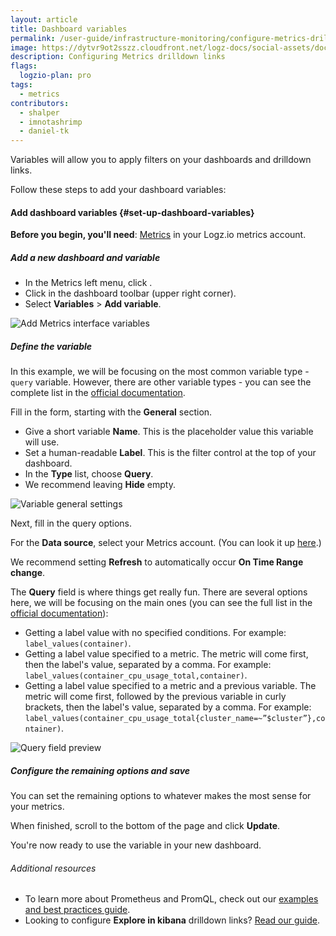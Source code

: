 ```yaml
---
layout: article
title: Dashboard variables
permalink: /user-guide/infrastructure-monitoring/configure-metrics-drilldown-links.html
image: https://dytvr9ot2sszz.cloudfront.net/logz-docs/social-assets/docs-social.jpg
description: Configuring Metrics drilldown links
flags:
  logzio-plan: pro
tags:
  - metrics
contributors:
  - shalper
  - imnotashrimp
  - daniel-tk
---
```


Variables will allow you to apply filters on your dashboards and drilldown links.

Follow these steps to add your dashboard variables: 

#### Add dashboard variables {#set-up-dashboard-variables}

**Before you begin, you'll need**:
[Metrics](https://app.logz.io/#/dashboard/metrics/) in your Logz.io metrics account.

<div class="tasklist">

##### Add a new dashboard and variable

* In the Metrics left menu, click <i class="fas fa-plus"></i>.
* Click <i class="fas fa-cog"></i> in the dashboard toolbar (upper right corner).
* Select **Variables** > **Add variable**.

![Add Metrics interface variables](https://dytvr9ot2sszz.cloudfront.net/logz-docs/grafana/metrics-variables.png)

##### Define the variable

In this example, we will be focusing on the most common variable type - `query` variable. However, there are other variable types - you can see the complete list in the [official documentation](https://grafana.com/docs/grafana/latest/variables/variable-types/).


Fill in the form, starting with the **General** section.

* Give a short variable **Name**. This is the placeholder value this variable will use.
* Set a human-readable **Label**. This is the filter control at the top of your dashboard.
* In the **Type** list, choose **Query**.
* We recommend leaving **Hide** empty.

![Variable general settings](https://dytvr9ot2sszz.cloudfront.net/logz-docs/grafana/variables-edit-containername.png)


Next, fill in the query options.

For the **Data source**, select your Metrics account. (You can look it up [here](https://app.logz.io/#/dashboard/settings/manage-accounts).)

We recommend setting **Refresh** to automatically occur **On Time Range change**.

The **Query** field is where things get really fun. There are several options here, we will be focusing on the main ones (you can see the full list in the [official documentation](https://grafana.com/docs/grafana/latest/datasources/prometheus/#query-variable)):

* Getting a label value with no specified conditions. For example: `label_values(container)`.
* Getting a label value specified to a metric. The metric will come first, then the label's value, separated by a comma. For example: `label_values(container_cpu_usage_total,container)`.
* Getting a label value specified to a metric and a previous variable. The metric will come first, followed by the previous variable in curly brackets, then the label's value, separated by a comma. For example: `label_values(container_cpu_usage_total{cluster_name=~”$cluster”},container)`.

![Query field preview](https://dytvr9ot2sszz.cloudfront.net/logz-docs/grafana/metricspreview-of-variables.png)


##### Configure the remaining options and save

You can set the remaining options to whatever makes the most sense for your metrics.

When finished, scroll to the bottom of the page and click **Update**.

You're now ready to use the variable in your new dashboard.

###### Additional resources

* To learn more about Prometheus and PromQL, check out our [examples and best practices guide](https://docs.logz.io/user-guide/infrastructure-monitoring/prometheus-promql-queries.html). 
* Looking to configure **Explore in kibana** drilldown links? [Read our guide](/user-guide/infrastructure-monitoring/explore-in-kibana-drilldown-links.html).
